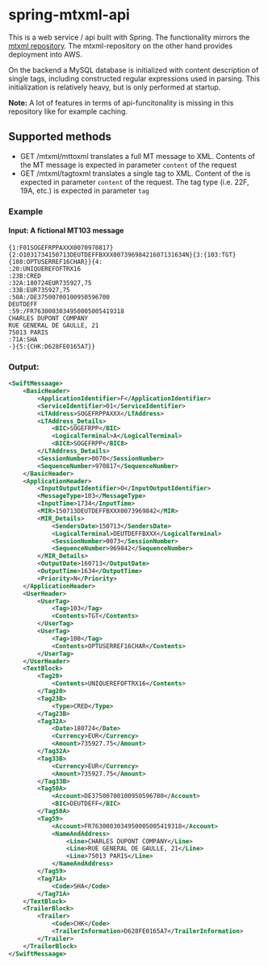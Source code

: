 # spring-mtxml-api
This is a web service / api built with Spring. The functionality mirrors the [mtxml repository](https://github.com/pederhaag/mtxml). The mtxml-repository on the other hand provides deployment into AWS.

On the backend a MySQL database is initialized with content description of single tags, including constructed regular expressions used in parsing. This initialization is relatively heavy, but is only performed at startup.

**Note:** A lot of features in terms of api-funcitonality is missing in this repository like for example caching.

## Supported methods
* GET /mtxml/mttoxml translates a full MT message to XML. Contents of the MT message is expected in parameter `content` of the request
* GET /mtxml/tagtoxml translates a single tag to XML. Content of the is expected in parameter `content` of the request. The tag type (i.e. 22F, 19A, etc.) is expected in parameter `tag`


### Example
#### Input: A fictional MT103 message
```
{1:F01SOGEFRPPAXXX0070970817}{2:O1031734150713DEUTDEFFBXXX00739698421607131634N}{3:{103:TGT}{108:OPTUSERREF16CHAR}}{4:
:20:UNIQUEREFOFTRX16
:23B:CRED
:32A:180724EUR735927,75
:33B:EUR735927,75
:50A:/DE37500700100950596700
DEUTDEFF
:59:/FR7630003034950005005419318
CHARLES DUPONT COMPANY
RUE GENERAL DE GAULLE, 21
75013 PARIS
:71A:SHA
-}{5:{CHK:D628FE0165A7}}
```
### Output:
```xml
<SwiftMessaage>
    <BasicHeader>
        <ApplicationIdentifier>F</ApplicationIdentifier>
        <ServiceIdentifier>01</ServiceIdentifier>
        <LTAddress>SOGEFRPPAXXX</LTAddress>
        <LTAddress_Details>
            <BIC>SOGEFRPP</BIC>
            <LogicalTerminal>A</LogicalTerminal>
            <BIC8>SOGEFRPP</BIC8>
        </LTAddress_Details>
        <SessionNumber>0070</SessionNumber>
        <SequenceNumber>970817</SequenceNumber>
    </BasicHeader>
    <ApplicationHeader>
        <InputOutputIdentifier>O</InputOutputIdentifier>
        <MessageType>103</MessageType>
        <InputTime>1734</InputTime>
        <MIR>150713DEUTDEFFBXXX0073969842</MIR>
        <MIR_Details>
            <SendersDate>150713</SendersDate>
            <LogicalTerminal>DEUTDEFFBXXX</LogicalTerminal>
            <SessionNumber>0073</SessionNumber>
            <SequenceNumber>969842</SequenceNumber>
        </MIR_Details>
        <OutputDate>160713</OutputDate>
        <OutputTime>1634</OutputTime>
        <Priority>N</Priority>
    </ApplicationHeader>
    <UserHeader>
        <UserTag>
            <Tag>103</Tag>
            <Contents>TGT</Contents>
        </UserTag>
        <UserTag>
            <Tag>108</Tag>
            <Contents>OPTUSERREF16CHAR</Contents>
        </UserTag>
    </UserHeader>
    <TextBlock>
        <Tag20>
            <Contents>UNIQUEREFOFTRX16</Contents>
        </Tag20>
        <Tag23B>
            <Type>CRED</Type>
        </Tag23B>
        <Tag32A>
            <Date>180724</Date>
            <Currency>EUR</Currency>
            <Amount>735927.75</Amount>
        </Tag32A>
        <Tag33B>
            <Currency>EUR</Currency>
            <Amount>735927.75</Amount>
        </Tag33B>
        <Tag50A>
            <Account>DE37500700100950596700</Account>
            <BIC>DEUTDEFF</BIC>
        </Tag50A>
        <Tag59>
            <Account>FR7630003034950005005419318</Account>
            <NameAndAddress>
                <Line>CHARLES DUPONT COMPANY</Line>
                <Line>RUE GENERAL DE GAULLE, 21</Line>
                <Line>75013 PARIS</Line>
            </NameAndAddress>
        </Tag59>
        <Tag71A>
            <Code>SHA</Code>
        </Tag71A>
    </TextBlock>
    <TrailerBlock>
        <Trailer>
            <Code>CHK</Code>
            <TrailerInformation>D628FE0165A7</TrailerInformation>
        </Trailer>
    </TrailerBlock>
</SwiftMessaage>
```
